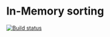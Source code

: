 # In-Memory sorting

[![Build status](https://ci.appveyor.com/api/projects/status/p8duyxnmljkcebxr?svg=true)](https://ci.appveyor.com/project/kira-khutornaya/ahj-2-3-in-memory-sorting)
